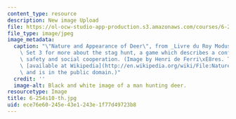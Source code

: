 ```yaml
---
content_type: resource
description: New image Upload
file: https://ol-ocw-studio-app-production.s3.amazonaws.com/courses/6-254-game-theory-with-engineering-applications-spring-2010/ece76e60245e43e1243e1f77d49723b8_6-254s10-th.jpg
file_type: image/jpeg
image_metadata:
  caption: "\"Nature and Appearance of Deer\", from _Livre du Roy Modus_. See Problem\
    \ Set 3 for more about the stag hunt, a game which describes a conflict between\
    \ safety and social cooperation. (Image by Henri de Ferri\xE8res. The image is\
    \ [available at Wikipedia](http://en.wikipedia.org/wiki/File:Nature_and_Appearance_of_Deer_and_how_they_can_be_hunted_with_Dogs_Fac_simile_of_a_Miniature_in_the_Livre_du_Roy_Modus_Manuscript_of_the_Fourteenth_Century_National_Library_of_Paris.png)\
    \ and is in the public domain.)"
  credit: ''
  image-alt: Black and white image of a man hunting deer.
resourcetype: Image
title: 6-254s10-th.jpg
uid: ece76e60-245e-43e1-243e-1f77d49723b8
---
```

